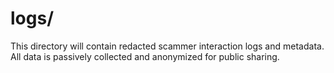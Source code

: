 # logs/

This directory will contain redacted scammer interaction logs and metadata. All data is passively collected and anonymized for public sharing.
